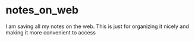# notes_on_web
I am saving all my notes on the web. This is just for organizing it nicely and making it more convenient to access
